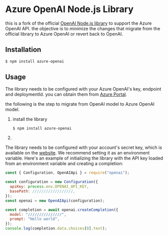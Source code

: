 # Azure OpenAI Node.js Library

this is a fork of the official [OpenAI Node.js library](https://github.com/openai/openai-node) to support the Azure OpenAI API.
the objective is to minimize the changes that migrate from the official library to Azure OpenAI or revert back to OpenAI.

## Installation

```bash
$ npm install azure-openai
```

## Usage

The library needs to be configured with your Azure OpenAI's key, endpoint and deploymentId. you can obtain them from [Azure Portal](https://portal.azure.com).  
 
the following is the step to migrate from OpenAI model to Azure OpenAI model.
1. install the library
   ```
   $ npm install azure-openai
   ```

2. 
The library needs to be configured with your account's secret key, which is available on the [website](https://beta.openai.com/account/api-keys). We recommend setting it as an environment variable. Here's an example of initializing the library with the API key loaded from an environment variable and creating a completion:

```javascript
const { Configuration, OpenAIApi } = require("openai");

const configuration = new Configuration({
  apiKey: process.env.OPENAI_API_KEY,
  basePath: //////////////////,
});
const openai = new OpenAIApi(configuration);

const completion = await openai.createCompletion({
  model: "///////////////",
  prompt: "Hello world",
});
console.log(completion.data.choices[0].text);
```